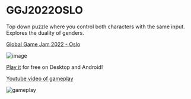 # GGJ2022OSLO
Top down puzzle where you control both characters with the same input. Explores the duality of genders.

[Global Game Jam 2022 - Oslo](https://globalgamejam.org/2022/games/binary-non-binary-0)

![image](https://user-images.githubusercontent.com/4059636/151701109-c0a11a9d-26d9-4803-9a4b-acaad35b452e.png)


[Play it](https://github.com/Slideshow776/GGJ2022OSLO/tree/master/release) for free on Desktop and Android!

[Youtube video of gameplay](https://www.youtube.com/watch?v=rLwWrdM9x9E)

![gameplay](https://user-images.githubusercontent.com/4059636/151694093-e5b9adce-20ef-4661-b344-227d414fe5b3.gif)
